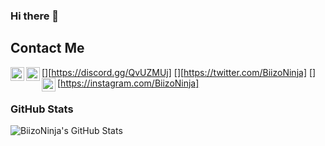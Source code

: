 ### Hi there 👋

<!--
**BiizoNinja/BiizoNinja** is a ✨ _special_ ✨ repository because its `README.md` (this file) appears on your GitHub profile.

## Here are some ideas to get you started:

- 🔭 I’m currently working on MineStasher Discord Bot...
- 🌱 I’m currently learning JavaScript, C#...
- 👯 I’m looking to collaborate on ...
- 🤔 I’m looking for help with ...
- 💬 Ask me about ...
- 📫 How to reach me: ...
- 😄 Pronouns: ...
- ⚡ Fun fact: ...
-->

## Contact Me 
[<img align="left" alt="codeSTACKr | Discord" width="22px" src="https://cdn.jsdelivr.net/npm/simple-icons@v3/icons/discord.svg" />][https://discord.gg/QvUZMUj]
[<img align="left" alt="codeSTACKr | Twitter" width="22px" src="https://cdn.jsdelivr.net/npm/simple-icons@v3/icons/twitter.svg" />][https://twitter.com/BiizoNinja]
[<img align="left" alt="codeSTACKr | Instagram" width="22px" src="https://cdn.jsdelivr.net/npm/simple-icons@v3/icons/instagram.svg" />][https://instagram.com/BiizoNinja]

### GitHub Stats
 <img align="left" alt="BiizoNinja's GitHub Stats" src="https://github-readme-stats.codestackr.vercel.app/api?username=BiizoNinja&show_icons=true&theme=dark&hide_border=true" />

